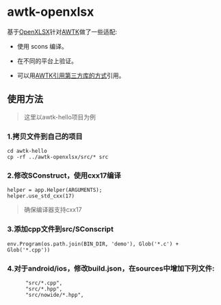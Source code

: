 # awtk-openxlsx

基于[OpenXLSX](https://github.com/troldal/OpenXLSX)针对[AWTK](https://github.com/zlgopen/awtk)做了一些适配:

* 使用 scons 编译。

* 在不同的平台上验证。

* 可以用[AWTK引用第三方库的方式](https://github.com/zlgopen/awtk/blob/master/docs/how_to_use_3rd_libs.md)引用。

## 使用方法

> 这里以awtk-hello项目为例

### 1.拷贝文件到自己的项目

```
cd awtk-hello
cp -rf ../awtk-openxlsx/src/* src
```

### 2.修改SConstruct，使用cxx17编译

```
helper = app.Helper(ARGUMENTS);
helper.use_std_cxx(17)
```

> 确保编译器支持cxx17

### 3.添加cpp文件到src/SConscript

```
env.Program(os.path.join(BIN_DIR, 'demo'), Glob('*.c') + Glob('*.cpp'))
```

### 4.对于android/ios，修改build.json，在sources中增加下列文件:

```
      "src/*.cpp",
      "src/*.hpp",
      "src/nowide/*.hpp",
```

